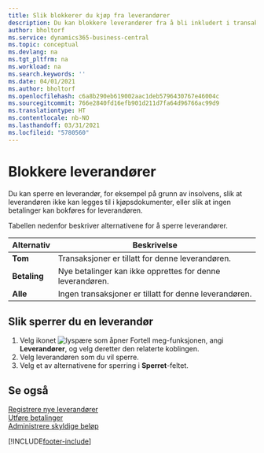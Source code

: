 ```yaml
---
title: Slik blokkerer du kjøp fra leverandører
description: Du kan blokkere leverandører fra å bli inkludert i transaksjoner, eller bare blokkere nye betalinger til dem.
author: bholtorf
ms.service: dynamics365-business-central
ms.topic: conceptual
ms.devlang: na
ms.tgt_pltfrm: na
ms.workload: na
ms.search.keywords: ''
ms.date: 04/01/2021
ms.author: bholtorf
ms.openlocfilehash: c6a8b290eb619002aac1deb5796430767e46004c
ms.sourcegitcommit: 766e2840fd16efb901d211d7fa64d96766ac99d9
ms.translationtype: HT
ms.contentlocale: nb-NO
ms.lasthandoff: 03/31/2021
ms.locfileid: "5780560"
---
```

# <a name="block-vendors"></a>Blokkere leverandører
Du kan sperre en leverandør, for eksempel på grunn av insolvens, slik at leverandøren ikke kan legges til i kjøpsdokumenter, eller slik at ingen betalinger kan bokføres for leverandøren.

Tabellen nedenfor beskriver alternativene for å sperre leverandører.  

|Alternativ|Beskrivelse|  
|--------------------|------------|  
|**Tom**|Transaksjoner er tillatt for denne leverandøren.|
|**Betaling**|Nye betalinger kan ikke opprettes for denne leverandøren.|  
|**Alle**|Ingen transaksjoner er tillatt for denne leverandøren.|  

## <a name="to-block-a-vendor"></a>Slik sperrer du en leverandør  
1. Velg ikonet ![lyspære som åpner Fortell meg-funksjonen](media/ui-search/search_small.png "Fortell hva du vil gjøre"), angi **Leverandører**, og velg deretter den relaterte koblingen.
2. Velg leverandøren som du vil sperre.
3. Velg et av alternativene for sperring i **Sperret**-feltet.

## <a name="see-also"></a>Se også  
[Registrere nye leverandører](purchasing-how-register-new-vendors.md)  
[Utføre betalinger](payables-make-payments.md)  
[Administrere skyldige beløp](payables-manage-payables.md)


[!INCLUDE[footer-include](includes/footer-banner.md)]